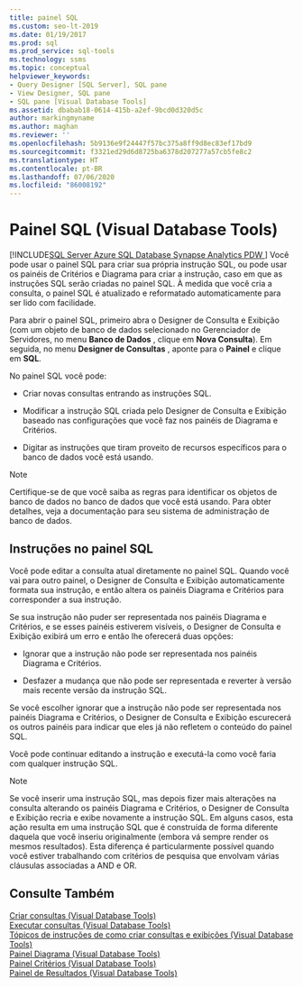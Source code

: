 ```yaml
---
title: painel SQL
ms.custom: seo-lt-2019
ms.date: 01/19/2017
ms.prod: sql
ms.prod_service: sql-tools
ms.technology: ssms
ms.topic: conceptual
helpviewer_keywords:
- Query Designer [SQL Server], SQL pane
- View Designer, SQL pane
- SQL pane [Visual Database Tools]
ms.assetid: dbabab18-0614-415b-a2ef-9bcd0d320d5c
author: markingmyname
ms.author: maghan
ms.reviewer: ''
ms.openlocfilehash: 5b9136e9f24447f57bc375a8ff9d8ec83ef17bd9
ms.sourcegitcommit: f3321ed29d6d8725ba6378d207277a57cb5fe8c2
ms.translationtype: HT
ms.contentlocale: pt-BR
ms.lasthandoff: 07/06/2020
ms.locfileid: "86008192"
---
```

# <a name="sql-pane-visual-database-tools"></a>Painel SQL (Visual Database Tools)
[!INCLUDE[SQL Server Azure SQL Database Synapse Analytics PDW ](../../includes/applies-to-version/sql-asdb-asdbmi-asa-pdw.md)]
Você pode usar o painel SQL para criar sua própria instrução SQL, ou pode usar os painéis de Critérios e Diagrama para criar a instrução, caso em que as instruções SQL serão criadas no painel SQL. À medida que você cria a consulta, o painel SQL é atualizado e reformatado automaticamente para ser lido com facilidade.  
  
Para abrir o painel SQL, primeiro abra o Designer de Consulta e Exibição (com um objeto de banco de dados selecionado no Gerenciador de Servidores, no menu **Banco de Dados** , clique em **Nova Consulta**). Em seguida, no menu **Designer de Consultas** , aponte para o **Painel** e clique em **SQL**.  
  
No painel SQL você pode:  
  
-   Criar novas consultas entrando as instruções SQL.  
  
-   Modificar a instrução SQL criada pelo Designer de Consulta e Exibição baseado nas configurações que você faz nos painéis de Diagrama e Critérios.  
  
-   Digitar as instruções que tiram proveito de recursos específicos para o banco de dados você está usando.  
  
> [!NOTE]  
> Certifique-se de que você saiba as regras para identificar os objetos de banco de dados no banco de dados que você está usando. Para obter detalhes, veja a documentação para seu sistema de administração de banco de dados.  
  
## <a name="statements-in-the-sql-pane"></a>Instruções no painel SQL  
Você pode editar a consulta atual diretamente no painel SQL. Quando você vai para outro painel, o Designer de Consulta e Exibição automaticamente formata sua instrução, e então altera os painéis Diagrama e Critérios para corresponder a sua instrução.  
  
Se sua instrução não puder ser representada nos painéis Diagrama e Critérios, e se esses painéis estiverem visíveis, o Designer de Consulta e Exibição exibirá um erro e então lhe oferecerá duas opções:  
  
-   Ignorar que a instrução não pode ser representada nos painéis Diagrama e Critérios.  
  
-   Desfazer a mudança que não pode ser representada e reverter à versão mais recente versão da instrução SQL.  
  
Se você escolher ignorar que a instrução não pode ser representada nos painéis Diagrama e Critérios, o Designer de Consulta e Exibição escurecerá os outros painéis para indicar que eles já não refletem o conteúdo do painel SQL.  
  
Você pode continuar editando a instrução e executá-la como você faria com qualquer instrução SQL.  
  
> [!NOTE]  
> Se você inserir uma instrução SQL, mas depois fizer mais alterações na consulta alterando os painéis Diagrama e Critérios, o Designer de Consulta e Exibição recria e exibe novamente a instrução SQL. Em alguns casos, esta ação resulta em uma instrução SQL que é construída de forma diferente daquela que você inseriu originalmente (embora vá sempre render os mesmos resultados). Esta diferença é particularmente possível quando você estiver trabalhando com critérios de pesquisa que envolvam várias cláusulas associadas a AND e OR.  
  
## <a name="see-also"></a>Consulte Também  
[Criar consultas &#40;Visual Database Tools&#41;](../../ssms/visual-db-tools/create-queries-visual-database-tools.md)  
[Executar consultas &#40;Visual Database Tools&#41;](../../ssms/visual-db-tools/run-queries-visual-database-tools.md)  
[Tópicos de instruções de como criar consultas e exibições &#40;Visual Database Tools&#41;](../../ssms/visual-db-tools/design-queries-and-views-how-to-topics-visual-database-tools.md)  
[Painel Diagrama &#40;Visual Database Tools&#41;](../../ssms/visual-db-tools/diagram-pane-visual-database-tools.md)  
[Painel Critérios &#40;Visual Database Tools&#41;](../../ssms/visual-db-tools/criteria-pane-visual-database-tools.md)  
[Painel de Resultados &#40;Visual Database Tools&#41;](../../ssms/visual-db-tools/results-pane-visual-database-tools.md)  
  
